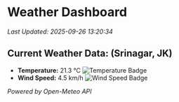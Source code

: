 
# Weather Dashboard

_Last Updated: 2025-09-26 13:20:34_

## Current Weather Data: (Srinagar, JK)
- **Temperature:** 21.3 °C ![Temperature Badge](https://img.shields.io/badge/Temperature-Medium%20Temp-green)
- **Wind Speed:** 4.5 km/h ![Wind Speed Badge](https://img.shields.io/badge/Wind%20Speed-Light%20Wind-blue)

*Powered by Open-Meteo API*
